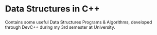 # Data Structures in C++
Contains some useful Data Structures Programs & Algorithms, developed through DevC++ during my 3rd semester at University.
